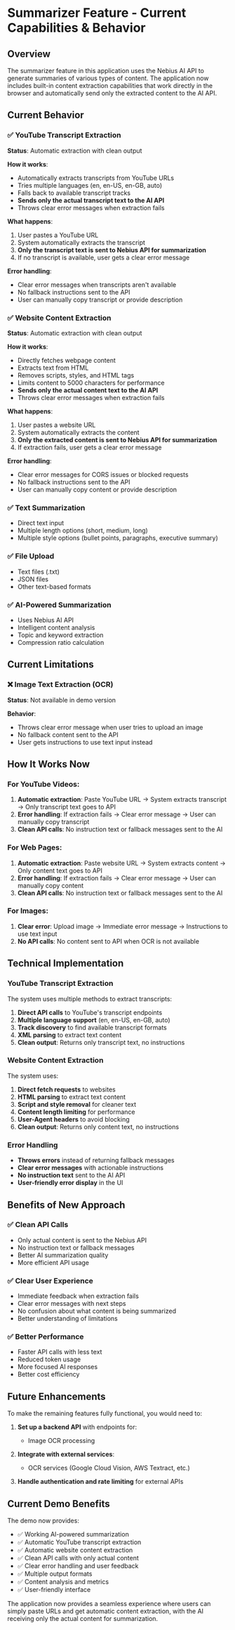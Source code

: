 # Summarizer Feature - Current Capabilities & Behavior

## Overview

The summarizer feature in this application uses the Nebius AI API to generate summaries of various types of content. The application now includes built-in content extraction capabilities that work directly in the browser and automatically send only the extracted content to the AI API.

## Current Behavior

### ✅ YouTube Transcript Extraction
**Status**: Automatic extraction with clean output

**How it works**: 
- Automatically extracts transcripts from YouTube URLs
- Tries multiple languages (en, en-US, en-GB, auto)
- Falls back to available transcript tracks
- **Sends only the actual transcript text to the AI API**
- Throws clear error messages when extraction fails

**What happens**:
1. User pastes a YouTube URL
2. System automatically extracts the transcript
3. **Only the transcript text is sent to Nebius API for summarization**
4. If no transcript is available, user gets a clear error message

**Error handling**:
- Clear error messages when transcripts aren't available
- No fallback instructions sent to the API
- User can manually copy transcript or provide description

### ✅ Website Content Extraction
**Status**: Automatic extraction with clean output

**How it works**:
- Directly fetches webpage content
- Extracts text from HTML
- Removes scripts, styles, and HTML tags
- Limits content to 5000 characters for performance
- **Sends only the actual content text to the AI API**
- Throws clear error messages when extraction fails

**What happens**:
1. User pastes a website URL
2. System automatically extracts the content
3. **Only the extracted content is sent to Nebius API for summarization**
4. If extraction fails, user gets a clear error message

**Error handling**:
- Clear error messages for CORS issues or blocked requests
- No fallback instructions sent to the API
- User can manually copy content or provide description

### ✅ Text Summarization
- Direct text input
- Multiple length options (short, medium, long)
- Multiple style options (bullet points, paragraphs, executive summary)

### ✅ File Upload
- Text files (.txt)
- JSON files
- Other text-based formats

### ✅ AI-Powered Summarization
- Uses Nebius AI API
- Intelligent content analysis
- Topic and keyword extraction
- Compression ratio calculation

## Current Limitations

### ❌ Image Text Extraction (OCR)
**Status**: Not available in demo version

**Behavior**: 
- Throws clear error message when user tries to upload an image
- No fallback content sent to the API
- User gets instructions to use text input instead

## How It Works Now

### For YouTube Videos:
1. **Automatic extraction**: Paste YouTube URL → System extracts transcript → Only transcript text goes to API
2. **Error handling**: If extraction fails → Clear error message → User can manually copy transcript
3. **Clean API calls**: No instruction text or fallback messages sent to the AI

### For Web Pages:
1. **Automatic extraction**: Paste website URL → System extracts content → Only content text goes to API
2. **Error handling**: If extraction fails → Clear error message → User can manually copy content
3. **Clean API calls**: No instruction text or fallback messages sent to the AI

### For Images:
1. **Clear error**: Upload image → Immediate error message → Instructions to use text input
2. **No API calls**: No content sent to API when OCR is not available

## Technical Implementation

### YouTube Transcript Extraction
The system uses multiple methods to extract transcripts:

1. **Direct API calls** to YouTube's transcript endpoints
2. **Multiple language support** (en, en-US, en-GB, auto)
3. **Track discovery** to find available transcript formats
4. **XML parsing** to extract text content
5. **Clean output**: Returns only transcript text, no instructions

### Website Content Extraction
The system uses:

1. **Direct fetch requests** to websites
2. **HTML parsing** to extract text content
3. **Script and style removal** for cleaner text
4. **Content length limiting** for performance
5. **User-Agent headers** to avoid blocking
6. **Clean output**: Returns only content text, no instructions

### Error Handling
- **Throws errors** instead of returning fallback messages
- **Clear error messages** with actionable instructions
- **No instruction text** sent to the AI API
- **User-friendly error display** in the UI

## Benefits of New Approach

### ✅ Clean API Calls
- Only actual content is sent to the Nebius API
- No instruction text or fallback messages
- Better AI summarization quality
- More efficient API usage

### ✅ Clear User Experience
- Immediate feedback when extraction fails
- Clear error messages with next steps
- No confusion about what content is being summarized
- Better understanding of limitations

### ✅ Better Performance
- Faster API calls with less text
- Reduced token usage
- More focused AI responses
- Better cost efficiency

## Future Enhancements

To make the remaining features fully functional, you would need to:

1. **Set up a backend API** with endpoints for:
   - Image OCR processing

2. **Integrate with external services**:
   - OCR services (Google Cloud Vision, AWS Textract, etc.)

3. **Handle authentication and rate limiting** for external APIs

## Current Demo Benefits

The demo now provides:
- ✅ Working AI-powered summarization
- ✅ Automatic YouTube transcript extraction
- ✅ Automatic website content extraction
- ✅ Clean API calls with only actual content
- ✅ Clear error handling and user feedback
- ✅ Multiple output formats
- ✅ Content analysis and metrics
- ✅ User-friendly interface

The application now provides a seamless experience where users can simply paste URLs and get automatic content extraction, with the AI receiving only the actual content for summarization. 